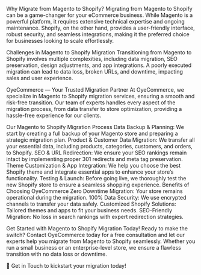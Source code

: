 Why Migrate from Magento to Shopify?
Migrating from Magento to Shopify can be a game-changer for your eCommerce business. While Magento is a powerful platform, it requires extensive technical expertise and ongoing maintenance. Shopify, on the other hand, provides a user-friendly interface, robust security, and seamless integrations, making it the preferred choice for businesses looking to scale effortlessly.


Challenges in Magento to Shopify Migration
Transitioning from Magento to Shopify involves multiple complexities, including data migration, SEO preservation, design adjustments, and app integrations. A poorly executed migration can lead to data loss, broken URLs, and downtime, impacting sales and user experience.

OyeCommerce — Your Trusted Migration Partner
At OyeCommerce, we specialize in Magento to Shopify migration services, ensuring a smooth and risk-free transition. Our team of experts handles every aspect of the migration process, from data transfer to store optimization, providing a hassle-free experience for our clients.

Our Magento to Shopify Migration Process
Data Backup & Planning: We start by creating a full backup of your Magento store and preparing a strategic migration plan.
Product & Customer Data Migration: We transfer all your essential data, including products, categories, customers, and orders, to Shopify.
SEO & URL Redirection: We ensure your SEO rankings remain intact by implementing proper 301 redirects and meta tag preservation.
Theme Customization & App Integration: We help you choose the best Shopify theme and integrate essential apps to enhance your store’s functionality.
Testing & Launch: Before going live, we thoroughly test the new Shopify store to ensure a seamless shopping experience.
Benefits of Choosing OyeCommerce
Zero Downtime Migration: Your store remains operational during the migration.
100% Data Security: We use encrypted channels to transfer your data safely.
Customized Shopify Solutions: Tailored themes and apps to fit your business needs.
SEO-Friendly Migration: No loss in search rankings with expert redirection strategies.

Get Started with Magento to Shopify Migration Today!
Ready to make the switch? Contact OyeCommerce today for a free consultation and let our experts help you migrate from Magento to Shopify seamlessly. Whether you run a small business or an enterprise-level store, we ensure a flawless transition with no data loss or downtime.

🚀 Get in Touch to kickstart your migration today!
